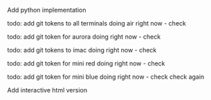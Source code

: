 Add python implementation


todo: add git tokens to all terminals
doing air right now - check


todo: add git token for aurora
doing right now - check

todo: add git tokens to imac
doing right now - check

todo: add git token for mini red
doing right now - check

todo: add git token for mini blue
doing right now - check check again


Add interactive html version
